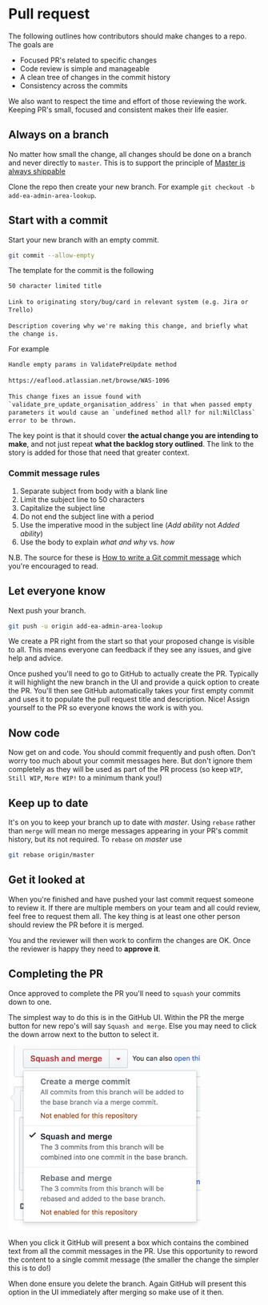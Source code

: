 # Pull request

The following outlines how contributors should make changes to a repo. The goals are

- Focused PR's related to specific changes
- Code review is simple and manageable
- A clean tree of changes in the commit history
- Consistency across the commits

We also want to respect the time and effort of those reviewing the work. Keeping PR's small, focused and consistent makes their life easier.

## Always on a branch

No matter how small the change, all changes should be done on a branch and never directly to `master`. This is to support the principle of [Master is always shippable](../principles/master_is_always_shippable.md)

Clone the repo then create your new branch. For example `git checkout -b add-ea-admin-area-lookup`.

## Start with a commit

Start your new branch with an empty commit.

```bash
git commit --allow-empty
```

The template for the commit is the following

```text
50 character limited title

Link to originating story/bug/card in relevant system (e.g. Jira or Trello)

Description covering why we're making this change, and briefly what the change is.
```

For example

```text
Handle empty params in ValidatePreUpdate method

https://eaflood.atlassian.net/browse/WAS-1096

This change fixes an issue found with `validate_pre_update_organisation_address` in that when passed empty parameters it would cause an `undefined method all? for nil:NilClass` error to be thrown.
```

The key point is that it should cover **the actual change you are intending to make**, and not just repeat **what the backlog story outlined**. The link to the story is added for those that need that greater context.

### Commit message rules

1. Separate subject from body with a blank line
1. Limit the subject line to 50 characters
1. Capitalize the subject line
1. Do not end the subject line with a period
1. Use the imperative mood in the subject line (*Add ability* not *Added ability*)
1. Use the body to explain *what and why* vs. *how*

N.B. The source for these is [How to write a Git commit message](http://chris.beams.io/posts/git-commit/) which you're encouraged to read.

## Let everyone know

Next push your branch.

```bash
git push -u origin add-ea-admin-area-lookup
```

We create a PR right from the start so that your proposed change is visible to all. This means everyone can feedback if they see any issues, and give help and advice.

Once pushed you'll need to go to GitHub to actually create the PR. Typically it will highlight the new branch in the UI and provide a quick option to create the PR. You'll then see GitHub automatically takes your first empty commit and uses it to populate the pull request title and description. Nice! Assign yourself to the PR so everyone knows the work is with you.

## Now code

Now get on and code. You should commit frequently and push often. Don't worry too much about your commit messages here. But don't ignore them completely as they will be used as part of the PR process (so keep `WIP`, `Still WIP`, `More WIP!` to a minimum thank you!)

## Keep up to date

It's on you to keep your branch up to date with *master*. Using `rebase` rather than `merge` will mean no merge messages appearing in your PR's commit history, but its not required. To `rebase` on *master* use

```bash
git rebase origin/master
```

## Get it looked at

When you're finished and have pushed your last commit request someone to review it. If there are multiple members on your team and all could review, feel free to request them all. The key thing is at least one other person should review the PR before it is merged.

You and the reviewer will then work to confirm the changes are OK. Once the reviewer is happy they need to **approve it**.

## Completing the PR

Once approved to complete the PR you'll need to `squash` your commits down to one.

The simplest way to do this is in the GitHub UI. Within the PR the merge button for new repo's will say `Squash and merge`. Else you may need to click the down arrow next to the button to select it.

<img src="squash_and_merge.png" alt="Squash and merge" style="width: 384px;"/>

When you click it GitHub will present a box which contains the combined text from all the commit messages in the PR. Use this opportunity to reword the content to a single commit message (the smaller the change the simpler this is to do!)

When done ensure you delete the branch. Again GitHub will present this option in the UI immediately after merging so make use of it then.
